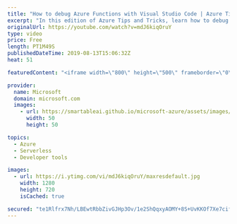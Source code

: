 ```yaml
---
title: "How to debug Azure Functions with Visual Studio Code | Azure Tips and Tricks"
excerpt: "In this edition of Azure Tips and Tricks, learn how to debug Azure Functions with Visual Studio Code. To start debugging Azure Functions, create a breakpoint in Visual Studio Code.   For more tips and tricks, visit: http://azuredev.tips   Get started with 12 months of free services and $200 USD in credit."
originalUrl: https://youtube.com/watch?v=mdJ6kiqOruY
type: video
price: Free
length: PT1M49S
publishedDateTime: 2019-08-13T15:06:32Z
heat: 51

featuredContent: "<iframe width=\"800\" height=\"500\" frameborder=\"0\" src=\"https://www.youtube.com/embed/mdJ6kiqOruY\" allow=\"accelerometer; autoplay; encrypted-media; gyroscope; picture-in-picture\" allowfullscreen></iframe>"

provider:
  name: Microsoft
  domain: microsoft.com
  images:
    - url: https://smartableai.github.io/microsoft-azure/assets/images/organizations/microsoft.com-50x50.jpg
      width: 50
      height: 50

topics:
  - Azure
  - Serverless
  - Developer tools

images:
  - url: https://i.ytimg.com/vi/mdJ6kiqOruY/maxresdefault.jpg
    width: 1280
    height: 720
    isCached: true

secured: "te1Rlfrx7Nh/LBEwtRbbZivGJHp3Ov/1e2ShQqxyAOMY+8S+UvKKOf7Xe7cifaePSynoxMRmg6blK9M/37GWDQsZlzbPRtz4ByDPnhmcH/lonavF3dJ0qHuyhmrTudXxOmJwWF3mjnCLWBXCzXk6GBIH8p7QzGFvsdFcXMAyvohkzO0Jvp5WHEBiBBBKlQBrTN5bCHAJgnozysi4TjEGo59K2SfSIv8IteamGdAfErRhkFDq7MgAw3i39B9tkC1fuuekWlou7i20Qe5j2LcOyqRiTEb4VB/5WcMQjKKlsT2adApcWQHrfYCO4EOFpZhywss6HzNT2TGv1scAlsFXxarrSiL9OZVPS3zX/xFcXdsSYVhjcoG/bMtARly+5SPVcAd77vNz3CcklKht3TOzcg==;eGHnm9J1YUFcoBhbh29C4Q=="
---
```


